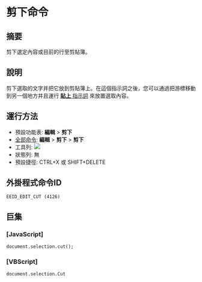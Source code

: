 # 剪下命令

## 摘要

剪下選定內容或目前的行至剪貼簿。

## 說明

剪下選取的文字并把它放到剪貼簿上。在這個指示詞之後，您可以通過把游標移動到另一個地方并且運行 [**貼上** 指示詞](edit_paste) 來放置選取內容。

## 運行方法

- 預設功能表: **編輯** \> **剪下**
- [全部命令](../tools/all_commands): **編輯** \> **剪下** \> **剪下**
- 工具列: ![](../../images/cut..png)
- 狀態列: 無
- 預設捷徑: CTRL+X 或 SHIFT+DELETE

## 外掛程式命令ID

```
EEID_EDIT_CUT (4126)
```

## 巨集

### \[JavaScript\]

```
document.selection.cut();
```

### \[VBScript\]

```
document.selection.Cut
```
